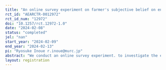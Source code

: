 ```yaml
---
title: "An online survey experiment on farmer's subjective belief on environmentally friendly farming"
rct_id: "AEARCTR-0012972"
rct_id_num: "12972"
doi: "10.1257/rct.12972-1.0"
date: "2024-02-08"
status: "completed"
jel: "nan"
start_year: "2024-02-09"
end_year: "2024-02-13"
pi: "Ryosuke Inoue r.inoue@murc.jp"
abstract: "We conduct an online survey experiment. to investigate the effect of information provision on farmer's belief in income change when she converted to environmentally friendly farming. Our information treatment includes the income change of farmers who have already converted to environmentally friendly farming.  "
layout: registration
---
```


